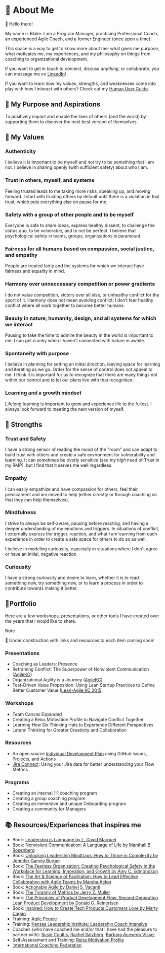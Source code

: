 # :bust_in_silhouette: About Me

:wave: Hello there!

My name is Blake. I am a Program Manager, practicing Professional Coach, an experienced Agile Coach, and a former Engineer (once upon a time).

This space is a way to get to know more about me: what gives me purpose, what motivates me, my experiences, and my philosophy on things from coaching to organizational development. 

If you want to get in touch to connect, discuss _anything_, or collaborate, you can message me on [LinkedIn](https://www.linkedin.com/in/blakedebray/)!

If you want to learn how my values, strengths, and weaknesses come into play with how I interact with others? Check out my [Human User Guide](./human-user-guide.md).

## :compass: My Purpose and Aspirations
To positively impact and enable the lives of others (and the world) by supporting them to discover the next best version of themselves.

## :sparkling_heart: My Values

### Authenticity
I believe it is important to be myself and not try to be something that I am not. I believe in sharing openly (with sufficient safety) about who I am.

### Trust in others, myself, and systems
Feeling trusted leads to me taking more risks, speaking up, and moving forward. I start with trusting others by default until there is a violation in that trust, which puts everything else on pause for me.

### Safety with a group of other people and to be myself
Everyone is safe to share ideas, express healthy dissent, to challenge the status quo, to be vulnerable, and to not be perfect. I believe that psychological safety in teams, groups, organizations is paramount.

### Fairness for all humans based on compassion, social justice, and empathy
People are treated fairly and the systems for which we interact have fairness and equality in mind.

### Harmony over unneccessary competition or power gradients
I do not value competition, victory over all else, or unhealthy conflict for the sport of it. Harmony does not mean avoiding conflict; I don’t fear healthy conflict where all work together to become better humans.

### Beauty in nature, humanity, design, and all systems for which we interact
Pausing to take the time to admire the beauty in the world is important to me. I can get cranky when I haven't connected with nature in awhile.

### Spontaneity with purpose
I believe in planning for setting an initial direction, leaving space for learning and iterating as we go. Order for the sense of control does not appeal to me. I think it is important for us to recognize that there are many things not within our control and to let our plans live with that recognition.

### Learning and a growth mindset
Lifelong learning is important to grow and experience life to the fullest. I always look forward to meeting the next version of myself.

## :1st_place_medal: Strengths

### Trust and Safety

I have a strong sensor of reading the mood of the "room" and can adapt to build trust with others and create a safe environment for vulnerability and learning. It can sometimes be overly sensitive (see my _high_ need of Trust in my RMP), but I find that it serves me well regardless.

### Empathy

I can easily empathize and have compassion for others, feel their predicament and am moved to help (either directly or through coaching so that they can help themselves).

### Mindfulness

I strive to always be self-aware, pausing before reacting, and having a deeper understanding of my emotions and triggers. In situations of conflict, I externally express the trigger, reaction, and what I am learning from each experience in order to create a safe space for others to do so as well.

I believe in modeling curiousity, especially in situations where I don't agree or have an initial, negative reaction.

### Curiousity

I have a strong curiousity and desire to learn, whether it is to read something new, try something new, or to learn a process in order to contribute towards making it better.

## 🎒Portfolio

Here are a few workshops, presentations, or other tools I have created over the years that I would like to share.

> [!NOTE]
> 🚧 Under construction with links and resources to each item coming soon!

### Presentations

* Coaching as Leaders: Presence
* Reframing Conflict: The Superpower of Nonviolent Communication ([AgileKC](https://www.meetup.com/agile-kc/events/304365518/?eventOrigin=group_events_list))
* Organizational Agility is a Journey ([AgileKC](https://www.meetup.com/agile-kc/events/271192501/?eventOrigin=group_events_list))
* Test-Driven Value Proposition: Using Lean Startup Practices to Define Better Customer Value ([Lean-Agile KC 2015](https://2015.leanagilekc.com/sessions/test-driven-value-propositions/)

### Workshops

* Team Canvas Expanded
* Creating a Reiss Motivation Profile to Navigate Conflict Together
* Learning How Six Thinking Hats to Experience Different Perspectives
* Lateral Thinking for Greater Creativity and Collaboration

### Resources

* An open source [Individual Development Plan](https://github.com/blakedebray/individual-development-plan) using GitHub Issues, Projects, and Actions
* [Jira Connect](https://github.com/blakedebray/jiraconnect): Using your Jira data for better understanding your Flow Metrics
 
### Programs

* Creating an internal 1:1 coaching program
* Creating a group coaching program
* Creating an immersive and unique Onboarding program
* Creating a community for Managers

## :books: Resources/Experiences that inspires me

* Book: [Leadership is Language by L. David Marquet](https://www.goodreads.com/book/show/42774083-leadership-is-language)
* Book: [Nonviolent Communication: A Language of Life by Marshall B. Rosenberg](https://www.goodreads.com/book/show/71730.Nonviolent_Communication)
* Book: [Unlocking Leadership Mindtraps: How to Thrive in Complexity by Jennifer Garvey Burger](https://www.goodreads.com/book/show/43164158-unlocking-leadership-mindtraps)
* Book: [The Fearless Organization: Creating Psychological Safety in the Workplace for Learning, Innovation, and Growth by Amy C. Edmondson](https://www.goodreads.com/book/show/40275161-the-fearless-organization)
* Book: [The Art & Science of Facilitation: How to Lead Effective Collaboration with Agile Teams by Marsha Acker](https://www.goodreads.com/book/show/56575741-the-art-science-of-facilitation?from_search=true&from_srp=true&qid=5VlA7hHU8e&rank=1)
* Book: [Actionable Agile by Daniel S. Vacanti](https://www.goodreads.com/book/show/25867120-actionable-agile-metrics-for-predictability)
* Book: [The Tyranny of Metrics by Jerry Z. Muller](https://www.goodreads.com/book/show/36644895-the-tyranny-of-metrics)
* Book: [The Principles of Product Development Flow: Second Generation Lean Product Development by Donald G. Reinertsen](https://www.goodreads.com/book/show/6278270-the-principles-of-product-development-flow?from_search=true&from_srp=true&qid=swp1m3fEah&rank=1)
* Book: [Inspired: How to Create Tech Products Customers Love by Marty Cagan](https://www.goodreads.com/book/show/35249663-inspired?from_search=true&from_srp=true&qid=0BubMNrWNf&rank=1)
* Training: [Agile People](https://agilepeople.com/)
* Training: [Kansas Leadership Institute: Leadership Coach Intensive](https://kansasleadershipcenter.org/intensives/)
* Coaches (who have coached me and/or that I have had the pleasure to partner with): [Susie Coultis](https://www.linkedin.com/in/susie-coultis-3b63a0), [Rachel Salzberg](https://www.linkedin.com/in/rachel-salzberg-9b59622/), [Barbara Acevedo Visser](https://www.linkedin.com/in/barbara-acevedo-visser/)
* Self-Assessment and Training: [Reiss Motivation Profile](https://www.reissmotivationprofile.com/)
* [International Coaching Federation](https://coachingfederation.org/)

